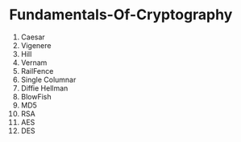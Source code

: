 # Fundamentals-Of-Cryptography
1) Caesar
2) Vigenere
3) Hill
4) Vernam
5) RailFence
6) Single Columnar
7) Diffie Hellman
8) BlowFish
9) MD5
10) RSA
11) AES
12) DES
